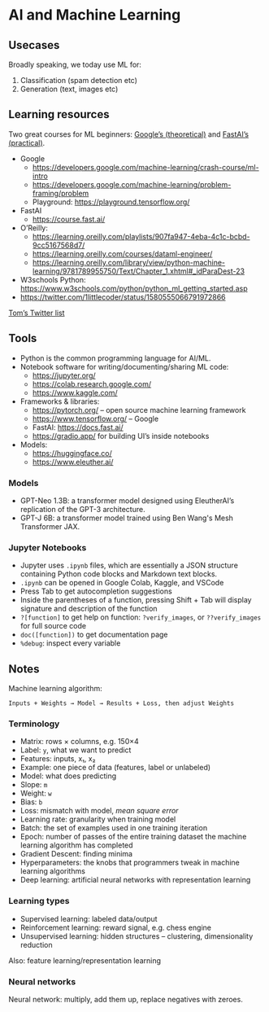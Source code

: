 # AI and Machine Learning

## Usecases

Broadly speaking, we today use ML for:

1. Classification (spam detection etc)
2. Generation (text, images etc)

## Learning resources

Two great courses for ML beginners: [Google’s (theoretical)](https://developers.google.com/machine-learning/crash-course/ml-intro) and [FastAI’s (practical)](https://course.fast.ai/).

- Google
	- https://developers.google.com/machine-learning/crash-course/ml-intro
	- https://developers.google.com/machine-learning/problem-framing/problem
	- Playground: https://playground.tensorflow.org/
- FastAI
	- https://course.fast.ai/
- O’Reilly:
	- https://learning.oreilly.com/playlists/907fa947-4eba-4c1c-bcbd-9cc5167568d7/
	- https://learning.oreilly.com/courses/dataml-engineer/
	- https://learning.oreilly.com/library/view/python-machine-learning/9781789955750/Text/Chapter_1.xhtml#_idParaDest-23
- W3schools Python: https://www.w3schools.com/python/python_ml_getting_started.asp
- https://twitter.com/1littlecoder/status/1580555066791972866

[Tom’s Twitter list](https://twitter.com/i/lists/1577855041150541826)

## Tools

- Python is the common programming language for AI/ML.
- Notebook software for writing/documenting/sharing ML code:
	- https://jupyter.org/
	- https://colab.research.google.com/
	- https://www.kaggle.com/
- Frameworks & libraries:
	- https://pytorch.org/ – open source machine learning framework
	- https://www.tensorflow.org/ – Google
	- FastAI: https://docs.fast.ai/
	- https://gradio.app/ for building UI’s inside notebooks
- Models:
	- https://huggingface.co/
	- https://www.eleuther.ai/

### Models

- GPT-Neo 1.3B: a transformer model designed using EleutherAI’s replication of the GPT-3 architecture.
- GPT-J 6B: a transformer model trained using Ben Wang's Mesh Transformer JAX.

### Jupyter Notebooks

- Jupyter uses `.ipynb` files, which are essentially a JSON structure containing Python code blocks and Markdown text blocks.
- `.ipynb` can be opened in Google Colab, Kaggle, and VSCode
- Press Tab to get autocompletion suggestions
- Inside the parentheses of a function, pressing Shift + Tab will display signature and description of the function
- `?[function]` to get help on function: `?verify_images`, or `??verify_images` for full source code
- `doc([function])` to get documentation page
- `%debug`: inspect every variable

## Notes

Machine learning algorithm:

	Inputs + Weights → Model → Results + Loss, then adjust Weights

### Terminology

- Matrix: rows × columns, e.g. 150×4
- Label: `y`, what we want to predict
- Features: inputs, x₁, x₂
- Example: one piece of data (features, label or unlabeled)
- Model: what does predicting
- Slope: `m`
- Weight: `w`
- Bias: `b`
- Loss: mismatch with model, _mean square error_
- Learning rate: granularity when training model
- Batch: the set of examples used in one training iteration
- Epoch: number of passes of the entire training dataset the machine learning algorithm has completed
- Gradient Descent: finding minima
- Hyperparameters: the knobs that programmers tweak in machine learning algorithms
- Deep learning: artificial neural networks with representation learning

### Learning types

- Supervised learning: labeled data/output
- Reinforcement learning: reward signal, e.g. chess engine
- Unsupervised learning: hidden structures – clustering, dimensionality reduction

Also: feature learning/representation learning

### Neural networks

Neural network: multiply, add them up, replace negatives with zeroes.
